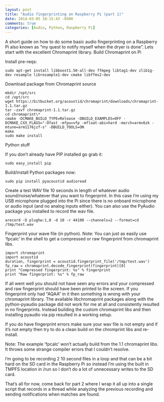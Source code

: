 ```yaml
---
layout: post
title: "Audio fingerprinting on Raspberry Pi (part 1)"
date: 2014-03-05 18:15:43 -0500
comments: true
categories: [Audio, Python, Raspberry Pi]
---
```

A short guide on how to do some basic audio fingerprinting on a Raspberry Pi also known as “my quest to notify myself when the dryer is done”.
Lets start with the excellent Chromaprint library.
Build Chromaprint on Pi

Install pre-reqs:

    sudo apt-get install libboost1.50-all-dev ffmpeg libtag1-dev zlib1g-dev resample libresample1-dev cmake libffms2-dev  

Download package from Chromaprint source

    mkdir /opt/src
    cd /opt/src
    wget https://bitbucket.org/acoustid/chromaprint/downloads/chromaprint-1.1.tar.gz
    tar -zxvf chromaprint-1.1.tar.gz
    cd chromaprint\*
    cmake -DCMAKE_BUILD_TYPE=Release -DBUILD_EXAMPLES=OFF -DCMAKE_CXX_FLAGS="-Ofast -mfpu=vfp -mfloat-abi=hard -march=armv6zk -mtune=arm1176jzf-s" -DBUILD_TOOLS=ON
    make
    sudo make install

Python stuff

If you don’t already have PIP installed go grab it:

    sudo easy_install pip

Build/install Python packages now:

    sudo pip install pyacoustid audioread

Create a test WAV file 10 seconds in length of whatever audio sound/noise/whatever that you want to fingerprint.
In this case I’m using my USB microphone plugged into the Pi since there is no onboard microphone or audio input (and no analog inputs either).
You can also use the PyAudio package you installed to record the wav file.

    arecord -D plughw:1,0 -d 10 -r 44100 --channels=2 --format=cd /tmp/test.wav

Fingerprint your wave file (in python). Note: You can just as easily use ‘fpcalc’ in the shell to get a compressed or raw fingerprint from chromaprint libs.

    import chromaprint
    import acoustid
    duration, fingerprint = acoustid.fingerprint_file('/tmp/test.wav')
    fp_raw = chromaprint.decode_fingerprint(fingerprint)[0]
    print "Compressed fingerprint: %s" % fingerprint
    print "Raw fingerprint: %s" % fp_raw

If all went well you should not have seen any errors and your compressed and raw fingerprint should have been printed to the screen.
If you fingerprint only had “AQAA” in it then something is wrong with your chromaprint library.
The available libchromaprint packages along with the python-pyaudio package did not work for me at all and consistently resulted in no fingerprints.
Instead building the custom chromaprint libs and then installing pyaudio via pip resulted in a working setup.

If you do have fingerprint errors make sure your wav file is not empty and if it’s not empty then try to do a clean build on the chromprint libs and re-install.

Note: The example ‘fpcalc’ won’t actually build from the 1.1 chromaprint libs. It throws some strange compiler errors that I couldn’t resolve.

I’m going to be recording 2 10 second files in a loop and that can be a bit hard on the SD card in the Raspberry Pi so instead I’m using the built in TMPFS location in /run so I don’t do a lot of unnecessary writes to the SD card.

That’s all for now, come back for part 2 where I wrap it all up into a single script that records in a thread while analyzing the previous recording and sending notifications when matches are found.

